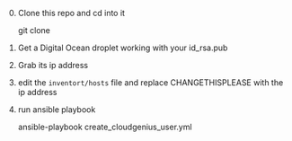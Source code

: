 0. Clone this repo and cd into it

    git clone
1. Get a Digital Ocean droplet working with your id_rsa.pub
2. Grab its ip address
3. edit the `inventort/hosts` file and replace CHANGETHISPLEASE with the ip address
4. run ansible playbook

    ansible-playbook create_cloudgenius_user.yml
